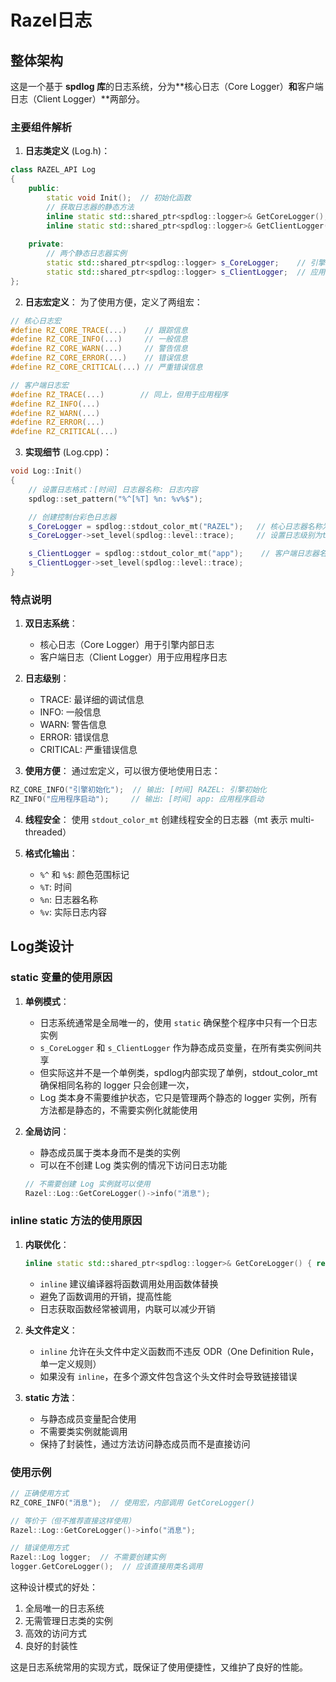 # Razel日志

## 整体架构

这是一个基于 **spdlog 库**的日志系统，分为**核心日志（Core Logger）**和**客户端日志（Client Logger）**两部分。

### 主要组件解析

1. **日志类定义** (Log.h)：
```cpp
class RAZEL_API Log
{
    public:
        static void Init();  // 初始化函数
        // 获取日志器的静态方法
        inline static std::shared_ptr<spdlog::logger>& GetCoreLogger();
        inline static std::shared_ptr<spdlog::logger>& GetClientLogger();
    
    private:
        // 两个静态日志器实例
        static std::shared_ptr<spdlog::logger> s_CoreLogger;    // 引擎核心日志
        static std::shared_ptr<spdlog::logger> s_ClientLogger;  // 应用程序日志
};
```

2. **日志宏定义**：
为了使用方便，定义了两组宏：
```cpp
// 核心日志宏
#define RZ_CORE_TRACE(...)    // 跟踪信息
#define RZ_CORE_INFO(...)     // 一般信息
#define RZ_CORE_WARN(...)     // 警告信息
#define RZ_CORE_ERROR(...)    // 错误信息
#define RZ_CORE_CRITICAL(...) // 严重错误信息

// 客户端日志宏
#define RZ_TRACE(...)        // 同上，但用于应用程序
#define RZ_INFO(...)
#define RZ_WARN(...)
#define RZ_ERROR(...)
#define RZ_CRITICAL(...)
```

3. **实现细节** (Log.cpp)：
```cpp
void Log::Init()
{
    // 设置日志格式：[时间] 日志器名称: 日志内容
    spdlog::set_pattern("%^[%T] %n: %v%$");

    // 创建控制台彩色日志器
    s_CoreLogger = spdlog::stdout_color_mt("RAZEL");   // 核心日志器名称为"RAZEL"
    s_CoreLogger->set_level(spdlog::level::trace);     // 设置日志级别为trace（最详细）

    s_ClientLogger = spdlog::stdout_color_mt("app");    // 客户端日志器名称为"app"
    s_ClientLogger->set_level(spdlog::level::trace);
}
```

### 特点说明

1. **双日志系统**：
   - 核心日志（Core Logger）用于引擎内部日志
   - 客户端日志（Client Logger）用于应用程序日志

2. **日志级别**：
   - TRACE: 最详细的调试信息
   - INFO: 一般信息
   - WARN: 警告信息
   - ERROR: 错误信息
   - CRITICAL: 严重错误信息

3. **使用方便**：
   通过宏定义，可以很方便地使用日志：
```cpp
RZ_CORE_INFO("引擎初始化");  // 输出: [时间] RAZEL: 引擎初始化
RZ_INFO("应用程序启动");     // 输出: [时间] app: 应用程序启动
```

4. **线程安全**：
   使用 `stdout_color_mt` 创建线程安全的日志器（mt 表示 multi-threaded）

5. **格式化输出**：
   - `%^` 和 `%$`: 颜色范围标记
   - `%T`: 时间
   - `%n`: 日志器名称
   - `%v`: 实际日志内容

## Log类设计

### static 变量的使用原因

1. **单例模式**：
   
   - 日志系统通常是全局唯一的，使用 `static` 确保整个程序中只有一个日志实例
   - `s_CoreLogger` 和 `s_ClientLogger` 作为静态成员变量，在所有类实例间共享
   - 但实际这并不是一个单例类，spdlog内部实现了单例，stdout_color_mt 确保相同名称的 logger 只会创建一次，
   - Log 类本身不需要维护状态，它只是管理两个静态的 logger 实例，所有方法都是静态的，不需要实例化就能使用
   
2. **全局访问**：
   - 静态成员属于类本身而不是类的实例
   - 可以在不创建 Log 类实例的情况下访问日志功能
   ```cpp
   // 不需要创建 Log 实例就可以使用
   Razel::Log::GetCoreLogger()->info("消息");
   ```

### inline static 方法的使用原因

1. **内联优化**：
   ```cpp
   inline static std::shared_ptr<spdlog::logger>& GetCoreLogger() { return s_CoreLogger; }
   ```
   - `inline` 建议编译器将函数调用处用函数体替换
   - 避免了函数调用的开销，提高性能
   - 日志获取函数经常被调用，内联可以减少开销

2. **头文件定义**：
   - `inline` 允许在头文件中定义函数而不违反 ODR（One Definition Rule，单一定义规则）
   - 如果没有 `inline`，在多个源文件包含这个头文件时会导致链接错误

3. **static 方法**：
   - 与静态成员变量配合使用
   - 不需要类实例就能调用
   - 保持了封装性，通过方法访问静态成员而不是直接访问

### 使用示例
```cpp
// 正确使用方式
RZ_CORE_INFO("消息");  // 使用宏，内部调用 GetCoreLogger()

// 等价于（但不推荐直接这样使用）
Razel::Log::GetCoreLogger()->info("消息");

// 错误使用方式
Razel::Log logger;  // 不需要创建实例
logger.GetCoreLogger();  // 应该直接用类名调用
```

这种设计模式的好处：
1. 全局唯一的日志系统
2. 无需管理日志类的实例
3. 高效的访问方式
4. 良好的封装性

这是日志系统常用的实现方式，既保证了使用便捷性，又维护了良好的性能。